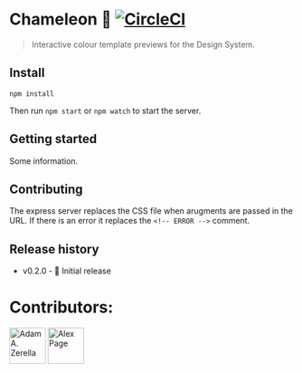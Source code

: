 # Chameleon 🦎  [![CircleCI](https://circleci.com/gh/govau/chameleon.svg?style=svg)](https://circleci.com/gh/govau/chameleon)

> Interactive colour template previews for the Design System.


## Install

```node
npm install
```

Then run `npm start` or `npm watch` to start the server.


## Getting started

Some information.


## Contributing

The express server replaces the CSS file when arugments are passed in the URL. If there is an error it replaces the `<!-- ERROR -->` comment.


## Release history

- v0.2.0 - 🎉 Initial release


# Contributors:
<div style="display:inline;">
  <img width="64" height="64" href="https://github.com/adamzerella" src="https://avatars0.githubusercontent.com/u/1501560?s=460&v=4" alt="Adam A. Zerella"/>
  <img width="64" height="64" href="https://github.com/alex-page" src="https://avatars0.githubusercontent.com/u/19199063?s=460&v=4" alt="Alex Page"/>
</div>


